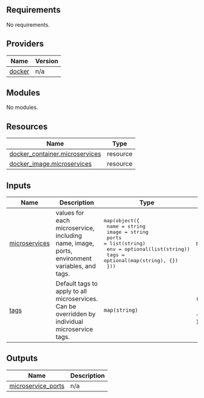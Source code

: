 ## Requirements

No requirements.

## Providers

| Name | Version |
|------|---------|
| <a name="provider_docker"></a> [docker](#provider\_docker) | n/a |

## Modules

No modules.

## Resources

| Name | Type |
|------|------|
| [docker_container.microservices](https://registry.terraform.io/providers/kreuzwerker/docker/latest/docs/resources/container) | resource |
| [docker_image.microservices](https://registry.terraform.io/providers/kreuzwerker/docker/latest/docs/resources/image) | resource |

## Inputs

| Name | Description | Type | Default | Required |
|------|-------------|------|---------|:--------:|
| <a name="input_microservices"></a> [microservices](#input\_microservices) | values for each microservice, including name, image, ports, environment variables, and tags. | <pre>map(object({<br/>    name  = string<br/>    image = string<br/>    ports = list(string)<br/>    env   = optional(list(string))<br/>    tags  = optional(map(string), {})<br/>  }))</pre> | n/a | yes |
| <a name="input_tags"></a> [tags](#input\_tags) | Default tags to apply to all microservices. Can be overridden by individual microservice tags. | `map(string)` | <pre>{<br/>  "environment": "production",<br/>  "team": "default-team"<br/>}</pre> | no |

## Outputs

| Name | Description |
|------|-------------|
| <a name="output_microservice_ports"></a> [microservice\_ports](#output\_microservice\_ports) | n/a |